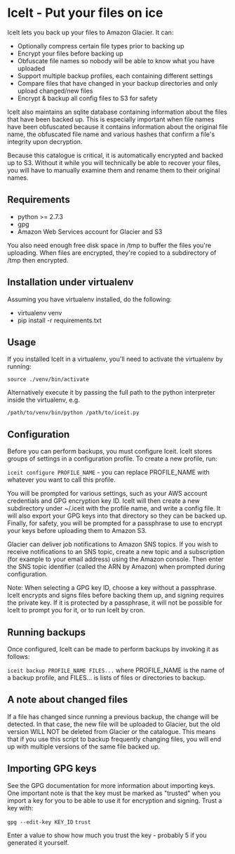 IceIt - Put your files on ice
=============================
IceIt lets you back up your files to Amazon Glacier. It can:

  * Optionally compress certain file types prior to backing up
  * Encrypt your files before backing up
  * Obfuscate file names so nobody will be able to know what you have uploaded
  * Support multiple backup profiles, each containing different settings
  * Compare files that have changed in your backup directories and only upload changed/new files
  * Encrypt & backup all config files to S3 for safety

IceIt also maintains an sqlite database containing information about the files that have been backed up. This
is especially important when file names have been obfuscated because it contains information about the original
file name, the obfuscated file name and various hashes that confirm a file's integrity upon decryption.

Because this catalogue is critical, it is automatically encrypted and backed up to S3. Without it while you will
technically be able to recover your files, you will have to manually examine them and rename them to their original
names.

Requirements
------------

  * python >= 2.7.3
  * gpg
  * Amazon Web Services account for Glacier and S3

You also need enough free disk space in /tmp to buffer the files you're uploading. When files are encrypted, they're
copied to a subdirectory of /tmp then encrypted.

Installation under virtualenv
-----------------------------
Assuming you have virtualenv installed, do the following:

  * virtualenv venv
  * pip install -r requirements.txt

Usage
-----
If you installed IceIt in a virtualenv, you'll need to activate the virtualenv by running:

`source ./venv/bin/activate`

Alternatively execute it by passing the full path to the python interpreter inside the virtualenv, e.g.

`/path/to/venv/bin/python /path/to/iceit.py`

Configuration
-------------
Before you can perform backups, you must configure Iceit. IceIt stores groups of settings in a configuration profile.
To create a new profile, run:

`iceit configure PROFILE_NAME` - you can replace PROFILE_NAME with whatever you want to call this profile.

You will be prompted for various settings, such as your AWS account credentials and GPG encryption key ID. IceIt
will then create a new subdirectory under ~/.iceit with the profile name, and write a config file. It will also
export your GPG keys into that directory so they can be backed up. Finally, for safety, you will be prompted for
a passphrase to use to encrypt your keys before uploading them to Amazon S3.

Glacier can deliver job notifications to Amazon SNS topics. If you wish to receive notifications to an SNS topic,
create a new topic and a subscription (for example to your email address) using the Amazon console. Then enter the
SNS topic identifier (called the ARN by Amazon) when prompted during configuration.

Note: When selecting a GPG key ID, choose a key without a passphrase. IceIt encrypts and signs files before backing
them up, and signing requires the private key. If it is protected by a passphrase, it will not be possible for
IceIt to prompt you for it, or to run IceIt by cron.

Running backups
---------------
Once configured, IceIt can be made to perform backups by invoking it as follows:

`iceit backup PROFILE_NAME FILES...` where PROFILE_NAME is the name of a backup profile, and FILES... is lists
of files or directories to backup.

A note about changed files
--------------------------
If a file has changed since running a previous backup, the change will be detected. In that case, the new file will
be uploaded to Glacier, but the old version WILL NOT be deleted from Glacier or the catalogue. This means that if
you use this script to backup frequently changing files, you will end up with multiple versions of the same file
backed up.

Importing GPG keys
------------------
See the GPG documentation for more information about importing keys. One important note is that the key must be
marked as "trusted" when you import a key for you to be able to use it for encryption and signing. Trust a key
with:

`gpg --edit-key KEY_ID`
`trust`

Enter a value to show how much you trust the key - probably 5 if you generated it yourself.
